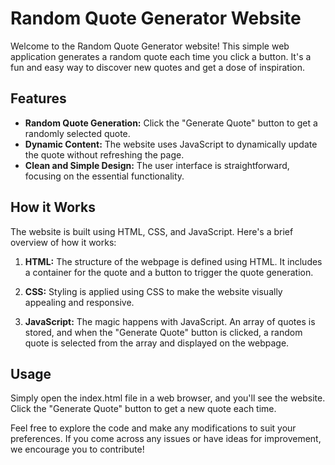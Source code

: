# Random Quote Generator Website

Welcome to the Random Quote Generator website! This simple web application generates a random quote each time you click a button. It's a fun and easy way to discover new quotes and get a dose of inspiration.

## Features

- **Random Quote Generation:** Click the "Generate Quote" button to get a randomly selected quote.
- **Dynamic Content:** The website uses JavaScript to dynamically update the quote without refreshing the page.
- **Clean and Simple Design:** The user interface is straightforward, focusing on the essential functionality.

## How it Works

The website is built using HTML, CSS, and JavaScript. Here's a brief overview of how it works:

1. **HTML:** The structure of the webpage is defined using HTML. It includes a container for the quote and a button to trigger the quote generation.

2. **CSS:** Styling is applied using CSS to make the website visually appealing and responsive.

3. **JavaScript:** The magic happens with JavaScript. An array of quotes is stored, and when the "Generate Quote" button is clicked, a random quote is selected from the array and displayed on the webpage.

## Usage
Simply open the index.html file in a web browser, and you'll see the website. Click the "Generate Quote" button to get a new quote each time.

Feel free to explore the code and make any modifications to suit your preferences. If you come across any issues or have ideas for improvement, we encourage you to contribute!


